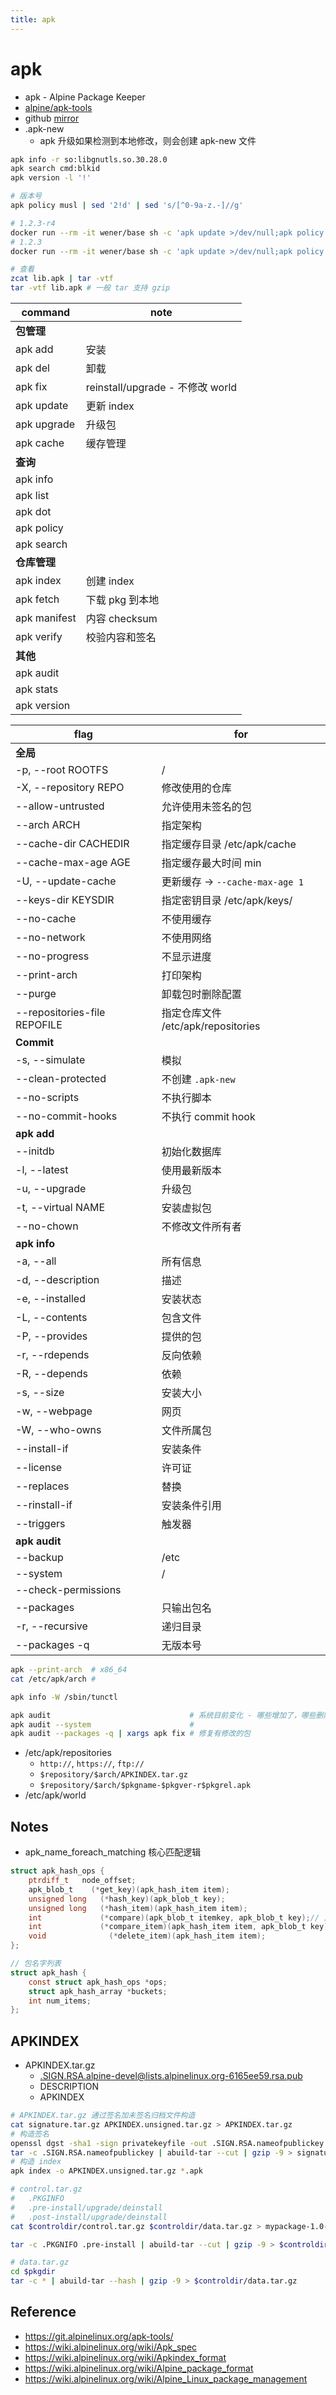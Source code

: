```yaml
---
title: apk
---
```


# apk

- apk - Alpine Package Keeper
- [alpine/apk-tools](https://gitlab.alpinelinux.org/alpine/apk-tools)
- github [mirror](https://github.com/alpinelinux/apk-tools)
- .apk-new
  - apk 升级如果检测到本地修改，则会创建 apk-new 文件

```bash
apk info -r so:libgnutls.so.30.28.0
apk search cmd:blkid
apk version -l '!'

# 版本号
apk policy musl | sed '2!d' | sed 's/[^0-9a-z.-]//g'

# 1.2.3-r4
docker run --rm -it wener/base sh -c 'apk update >/dev/null;apk policy musl | sed "2!d" | sed "s/[^0-9a-z.-]//g"'
# 1.2.3
docker run --rm -it wener/base sh -c 'apk update >/dev/null;apk policy musl | sed "2!d" | sed "s/[^0-9a-z.-]//g"' | cut -d '-' -f 1

# 查看
zcat lib.apk | tar -vtf
tar -vtf lib.apk # 一般 tar 支持 gzip
```

| command      | note                             |
| ------------ | -------------------------------- |
| **包管理**   |
| apk add      | 安装                             |
| apk del      | 卸载                             |
| apk fix      | reinstall/upgrade - 不修改 world |
| apk update   | 更新 index                       |
| apk upgrade  | 升级包                           |
| apk cache    | 缓存管理                         |
| **查询**     |
| apk info     |
| apk list     |
| apk dot      |
| apk policy   |
| apk search   |
| **仓库管理** |
| apk index    | 创建 index                       |
| apk fetch    | 下载 pkg 到本地                  |
| apk manifest | 内容 checksum                    |
| apk verify   | 校验内容和签名                   |
| **其他**     |
| apk audit    |
| apk stats    |
| apk version  |

| flag                         | for                                |
| ---------------------------- | ---------------------------------- |
| **全局**                     |
| -p, --root ROOTFS            | /                                  |
| -X, --repository REPO        | 修改使用的仓库                     |
| --allow-untrusted            | 允许使用未签名的包                 |
| --arch ARCH                  | 指定架构                           |
| --cache-dir CACHEDIR         | 指定缓存目录 /etc/apk/cache        |
| --cache-max-age AGE          | 指定缓存最大时间 min               |
| -U, --update-cache           | 更新缓存 -> `--cache-max-age 1`    |
| --keys-dir KEYSDIR           | 指定密钥目录 /etc/apk/keys/        |
| --no-cache                   | 不使用缓存                         |
| --no-network                 | 不使用网络                         |
| --no-progress                | 不显示进度                         |
| --print-arch                 | 打印架构                           |
| --purge                      | 卸载包时删除配置                   |
| --repositories-file REPOFILE | 指定仓库文件 /etc/apk/repositories |
| **Commit**                   |
| -s, --simulate               | 模拟                               |
| --clean-protected            | 不创建 `.apk-new`                  |
| --no-scripts                 | 不执行脚本                         |
| --no-commit-hooks            | 不执行 commit hook                 |
| **apk add**                  |
| --initdb                     | 初始化数据库                       |
| -l, --latest                 | 使用最新版本                       |
| -u, --upgrade                | 升级包                             |
| -t, --virtual NAME           | 安装虚拟包                         |
| --no-chown                   | 不修改文件所有者                   |
| **apk info**                 |
| -a, --all                    | 所有信息                           |
| -d, --description            | 描述                               |
| -e, --installed              | 安装状态                           |
| -L, --contents               | 包含文件                           |
| -P, --provides               | 提供的包                           |
| -r, --rdepends               | 反向依赖                           |
| -R, --depends                | 依赖                               |
| -s, --size                   | 安装大小                           |
| -w, --webpage                | 网页                               |
| -W, --who-owns               | 文件所属包                         |
| --install-if                 | 安装条件                           |
| --license                    | 许可证                             |
| --replaces                   | 替换                               |
| --rinstall-if                | 安装条件引用                       |
| --triggers                   | 触发器                             |
| **apk audit**                |
| --backup                     | /etc                               |
| --system                     | /                                  |
| --check-permissions          |
| --packages                   | 只输出包名                         |
| -r, --recursive              | 递归目录                           |
| --packages -q                | 无版本号                           |

```bash
apk --print-arch  # x86_64
cat /etc/apk/arch #

apk info -W /sbin/tunctl

apk audit                               # 系统目前变化 - 哪些增加了，哪些删除了
apk audit --system                      #
apk audit --packages -q | xargs apk fix # 修复有修改的包
```

- /etc/apk/repositories
  - `http://`, `https://`, `ftp://`
  - `$repository/$arch/APKINDEX.tar.gz`
  - `$repository/$arch/$pkgname-$pkgver-r$pkgrel.apk`
- /etc/apk/world

## Notes

- apk_name_foreach_matching 核心匹配逻辑

```c
struct apk_hash_ops {
	ptrdiff_t	node_offset;
	apk_blob_t	  (*get_key)(apk_hash_item item);
	unsigned long	(*hash_key)(apk_blob_t key);
	unsigned long	(*hash_item)(apk_hash_item item);
	int		        (*compare)(apk_blob_t itemkey, apk_blob_t key);// 比较包名
	int		        (*compare_item)(apk_hash_item item, apk_blob_t key); // 比较内容
	void		      (*delete_item)(apk_hash_item item);
};

// 包名字列表
struct apk_hash {
	const struct apk_hash_ops *ops;
	struct apk_hash_array *buckets;
	int num_items;
};
```

## APKINDEX

- APKINDEX.tar.gz
  - .SIGN.RSA.alpine-devel@lists.alpinelinux.org-6165ee59.rsa.pub
  - DESCRIPTION
  - APKINDEX

```bash
# APKINDEX.tar.gz 通过签名加未签名归档文件构造
cat signature.tar.gz APKINDEX.unsigned.tar.gz > APKINDEX.tar.gz
# 构造签名
openssl dgst -sha1 -sign privatekeyfile -out .SIGN.RSA.nameofpublickey APKINDEX.unsigned.tar.gz
tar -c .SIGN.RSA.nameofpublickey | abuild-tar --cut | gzip -9 > signature.tar.gz
# 构造 index
apk index -o APKINDEX.unsigned.tar.gz *.apk

# control.tar.gz
#   .PKGINFO
#   .pre-install/upgrade/deinstall
#   .post-install/upgrade/deinstall
cat $controldir/control.tar.gz $controldir/data.tar.gz > mypackage-1.0-r0.apk

tar -c .PKGNIFO .pre-install | abuild-tar --cut | gzip -9 > $controldir/control.tar.gz

# data.tar.gz
cd $pkgdir
tar -c * | abuild-tar --hash | gzip -9 > $controldir/data.tar.gz
```

## Reference

- https://git.alpinelinux.org/apk-tools/
- https://wiki.alpinelinux.org/wiki/Apk_spec
- https://wiki.alpinelinux.org/wiki/Apkindex_format
- https://wiki.alpinelinux.org/wiki/Alpine_package_format
- https://wiki.alpinelinux.org/wiki/Alpine_Linux_package_management
